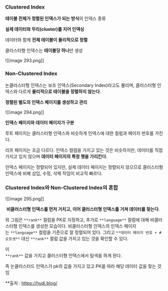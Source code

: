   

### Clustered Index

**테이블 전체가 정렬된 인덱스가 되는 방식**의 인덱스 종류

**실제 데이터와 무리(cluster)를 지어 인덱싱**

데이터와 함께 **전체 테이블이 물리적으로 정렬**

클러스터형 인덱스는 **테이블당 하나**만 생성  
  

  
  

![[image 293.png]]

  

### **Non-Clustered Index**

논클러스터형 인덱스는 보조 인덱스(Secondary Index)라고도 불리며, 클러스터형 인덱스와 다르게 **물리적으로 테이블을 정렬하지 않는다**. 

**정렬된 별도의 인덱스 페이지를 생성하고 관리**

  

![[image 294.png]]

**인덱스 페이지와 데이터 페이지가 구분**

루트 페이지는 클러스터형 인덱스와 비슷하게 인덱스에 대한 컬럼과 페이지 번호를 가진다.

리프 페이지는 조금 다르다. 인덱스 컬럼을 가지고 있는 것은 비슷하지만, 데이터를 직접 가지고 있지 않으며 **데이터 페이지의 특정 행을 가리킨다**.  
  
인덱스 페이지는 정렬되어 있지만, 실제 데이터 페이지는 정렬되지 않으므로 클러스터형 인덱스에 비해 삽입, 수정, 삭제 작업이 비교적 빠르다.  

  

### Clustered Index와 Non-Clustered Index의 혼합

![[image 295.png]]

 **비클러스터형 인덱스를 먼저 거치고, 이어 클러스터형 인덱스를 거쳐 데이터를 찾는다**. 

  

위 그림은 `**rank**` 컬럼을 PK로 지정하고, 추가로 `**language**` 컬럼에 대해 비클러스터형 인덱스를 생성한 모습이다. 비클러스터형 인덱스의 인덱스 페이지는 `**language**` 컬럼을 기준으로 잘 정렬되어 있다. 그리고 `**데이터 페이지 번호 + #오프셋**` 대신 `**rank**` 컬럼 값을 가지고 있는 것을 확인할 수 있다.  
  
이   
`**rank**` 값을 가지고 클러스터형 인덱스에서 탐색을 하게 된다.  
  
즉 논클러스터드 인덱스가 pk의 값을 가지고 있고 PK를 따라 해당 데이터 값을 찾는 것임


**출처 : https://hudi.blog/